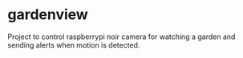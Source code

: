 # gardenview
Project to control raspberrypi noir camera for watching a garden and sending alerts when motion is detected.
